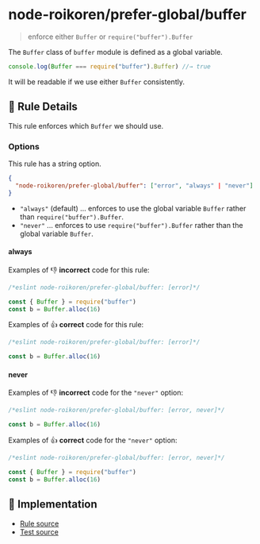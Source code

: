 # node-roikoren/prefer-global/buffer
> enforce either `Buffer` or `require("buffer").Buffer`

The `Buffer` class of `buffer` module is defined as a global variable.

```js
console.log(Buffer === require("buffer").Buffer) //→ true
```

It will be readable if we use either `Buffer` consistently.

## 📖 Rule Details

This rule enforces which `Buffer` we should use.

### Options

This rule has a string option.

```json
{
  "node-roikoren/prefer-global/buffer": ["error", "always" | "never"]
}
```

- `"always"` (default) ... enforces to use the global variable `Buffer` rather than `require("buffer").Buffer`.
- `"never"` ... enforces to use `require("buffer").Buffer` rather than the global variable `Buffer`.

#### always

Examples of :-1: **incorrect** code for this rule:

```js
/*eslint node-roikoren/prefer-global/buffer: [error]*/

const { Buffer } = require("buffer")
const b = Buffer.alloc(16)
```

Examples of :+1: **correct** code for this rule:

```js
/*eslint node-roikoren/prefer-global/buffer: [error]*/

const b = Buffer.alloc(16)
```

#### never

Examples of :-1: **incorrect** code for the `"never"` option:

```js
/*eslint node-roikoren/prefer-global/buffer: [error, never]*/

const b = Buffer.alloc(16)
```

Examples of :+1: **correct** code for the `"never"` option:

```js
/*eslint node-roikoren/prefer-global/buffer: [error, never]*/

const { Buffer } = require("buffer")
const b = Buffer.alloc(16)
```

## 🔎 Implementation

- [Rule source](../../../src/rules/prefer-global/buffer.ts)
- [Test source](../../../tests/src/rules/prefer-global/buffer.ts)
